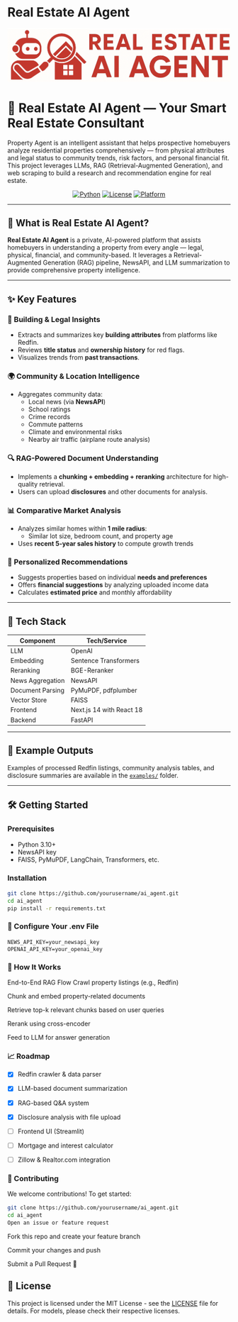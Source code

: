 # Real Estate AI Agent

<p align="center">
  <img src="./doc/resource/icon.png" alt="icon" width="800"/>
</p>

# 🏡 Real Estate AI Agent — Your Smart Real Estate Consultant
Property Agent is an intelligent assistant that helps prospective homebuyers analyze residential properties comprehensively — from physical attributes and legal status to community trends, risk factors, and personal financial fit. This project leverages LLMs, RAG (Retrieval-Augmented Generation), and web scraping to build a research and recommendation engine for real estate.

<div align="center">

[![Python](https://img.shields.io/badge/python-3.10%2B-blue?style=flat-square)](https://www.python.org/)
[![License](https://img.shields.io/badge/license-MIT-green?style=flat-square)](LICENSE)
[![Platform](https://img.shields.io/badge/platform-macOS%20%7C%20Linux%20%7C%20Windows-lightgrey?style=flat-square)](#)
</div>

---

## 🚀 What is Real Estate AI Agent?

**Real Estate AI Agent** is a private, AI-powered platform that assists homebuyers in understanding a property from every angle — legal, physical, financial, and community-based. It leverages a Retrieval-Augmented Generation (RAG) pipeline, NewsAPI, and LLM summarization to provide comprehensive property intelligence.

---

## ✨ Key Features
### 🧱 Building & Legal Insights
- Extracts and summarizes key **building attributes** from platforms like Redfin.
- Reviews **title status** and **ownership history** for red flags.
- Visualizes trends from **past transactions**.

### 🌍 Community & Location Intelligence
- Aggregates community data:
  - Local news (via **NewsAPI**)
  - School ratings
  - Crime records
  - Commute patterns
  - Climate and environmental risks
  - Nearby air traffic (airplane route analysis)

### 🔍 RAG-Powered Document Understanding
- Implements a **chunking + embedding + reranking** architecture for high-quality retrieval.
- Users can upload **disclosures** and other documents for analysis.

### 📊 Comparative Market Analysis
- Analyzes similar homes within **1 mile radius**:
  - Similar lot size, bedroom count, and property age
- Uses **recent 5-year sales history** to compute growth trends

### 🎯 Personalized Recommendations
- Suggests properties based on individual **needs and preferences**
- Offers **financial suggestions** by analyzing uploaded income data
- Calculates **estimated price** and monthly affordability

---

## 🧠 Tech Stack

| Component         | Tech/Service                      |
|------------------|-----------------------------------|
| LLM               | OpenAI                            |
| Embedding         | Sentence Transformers             |
| Reranking         | BGE-Reranker                      |
| News Aggregation  | NewsAPI                           |
| Document Parsing  | PyMuPDF, pdfplumber               |
| Vector Store      | FAISS                             |
| Frontend          | Next.js 14 with React 18          |
| Backend           | FastAPI                           |

---

## 📂 Example Outputs

Examples of processed Redfin listings, community analysis tables, and disclosure summaries are available in the [`examples/`](./examples) folder.

---

## 🛠️ Getting Started

### Prerequisites
- Python 3.10+
- NewsAPI key
- FAISS, PyMuPDF, LangChain, Transformers, etc.

### Installation

```bash
git clone https://github.com/yourusername/ai_agent.git
cd ai_agent
pip install -r requirements.txt
```

### 🔧 Configure Your .env File
```env
NEWS_API_KEY=your_newsapi_key
OPENAI_API_KEY=your_openai_key
```
### 🧪 How It Works
End-to-End RAG Flow
Crawl property listings (e.g., Redfin)

Chunk and embed property-related documents

Retrieve top-k relevant chunks based on user queries

Rerank using cross-encoder

Feed to LLM for answer generation

### 📈 Roadmap

- [x] Redfin crawler & data parser

- [x] LLM-based document summarization

- [x] RAG-based Q&A system

- [x] Disclosure analysis with file upload

- [ ] Frontend UI (Streamlit)

- [ ] Mortgage and interest calculator

- [ ] Zillow & Realtor.com integration

### 🤝 Contributing
We welcome contributions! To get started:

```bash
git clone https://github.com/yourusername/ai_agent.git
cd ai_agent
Open an issue or feature request
```
Fork this repo and create your feature branch

Commit your changes and push

Submit a Pull Request 🙌

## 📄 License

This project is licensed under the MIT License - see the [LICENSE](LICENSE) file for details. For models, please check their respective licenses.

